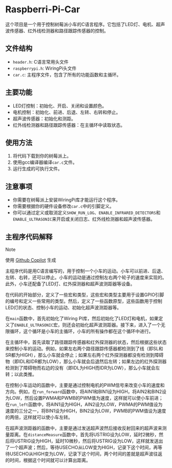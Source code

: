 # Raspberri-Pi-Car

这个项目是一个用于控制树莓派小车的C语言程序。它包括了LED灯、电机、超声波传感器、红外线检测器和路径跟踪传感器的控制。

## 文件结构

- `header.h`: C语言常用头文件
- `raspberrypi.h`: WiringPi头文件
- `car.c`: 主程序文件，包含了所有的功能函数和主循环。

## 主要功能

- LED灯控制：初始化、开启、关闭和设置颜色。
- 电机控制：初始化、前进、后退、左转、右转和停止。
- 超声波传感器：初始化和测距。
- 红外线检测器和路径跟踪传感器：在主循环中读取状态。

## 使用方法

1. 将代码下载到你的树莓派上。
2. 使用gcc编译器编译`car.c`文件。
3. 运行生成的可执行文件。

## 注意事项

- 你需要在树莓派上安装WiringPi库才能运行这个程序。
- 你需要根据你的硬件设备修改`car.c`中的引脚定义。
- 你可以通过定义或取消定义`SHOW_RUN_LOG`、`ENABLE_INFRARED_DETECTORS`和`ENABLE_ULTRASONIC`来开启或关闭日志、红外线检测器和超声波传感器。

## 主程序代码解释

> [!NOTE]
> 使用 [Github Copilot](https://github.com/features/copilot) 生成

主程序代码是用C语言编写的，用于控制一个小车的运动。小车可以前进、后退、左转、右转，还可以停止。小车的运动是通过控制左右两个轮子的速度来实现的。此外，小车还配备了LED灯、红外探测器和超声波测距器等设备。

在代码的开始部分，定义了一些宏和类型，这些宏和类型主要用于设置GPIO引脚的编号和定义一些常用的类型。然后，定义了一些函数原型，这些函数用于控制LED灯的状态、控制小车的运动、初始化超声波测距器等。

在`main`函数中，首先初始化了Wiring PI库，然后初始化了LED灯和电机，如果定义了`ENABLE_ULTRASONIC`宏，则还会初始化超声波测距器。接下来，进入了一个无限循环，这个循环是小车的主循环，小车的所有操作都在这个循环中进行。

在主循环中，首先读取了路径跟踪传感器和红外探测器的状态，然后根据这些状态来控制小车的运动。例如，如果左右两个路径跟踪传感器都检测到了线（即SL和SR都为HIGH），那么小车就会停止；如果左右两个红外探测器都没有检测到障碍物（即IDL和IDR都为LOW），那么小车就会后退然后左转；如果左边的红外探测器检测到了障碍物而右边的没有（即IDL为HIGH而IDR为LOW），那么小车就会左转；以此类推。

在控制小车运动的函数中，主要是通过控制电机的PWM信号来改变小车的速度和方向。例如，在`run_forward`函数中，将AIN1和BIN1设为HIGH，将AIN2和BIN2设为LOW，然后设置PWMA和PWMB的PWM值为速度，这样就可以使小车前进；在`run_left`函数中，将AIN1设为HIGH，AIN2设为LOW，PWMA的PWM值设为速度的三分之一，将BIN1设为HIGH，BIN2设为LOW，PWMB的PWM值设为速度的两倍，这样就可以使小车左转。

在超声波测距器的函数中，主要是通过发送超声波然后接收反射回来的超声波来测量距离。在`distanceMeasure`函数中，首先将USTRIG设为LOW，延时2微秒，然后将USTRIG设为HIGH，延时10微秒，然后将USTRIG设为LOW，这样就发送出了一个超声波；然后，等待USECHO从LOW变为HIGH，记录下这个时间，再等待USECHO从HIGH变为LOW，记录下这个时间，两个时间的差就是超声波往返的时间，根据这个时间就可以计算出距离。